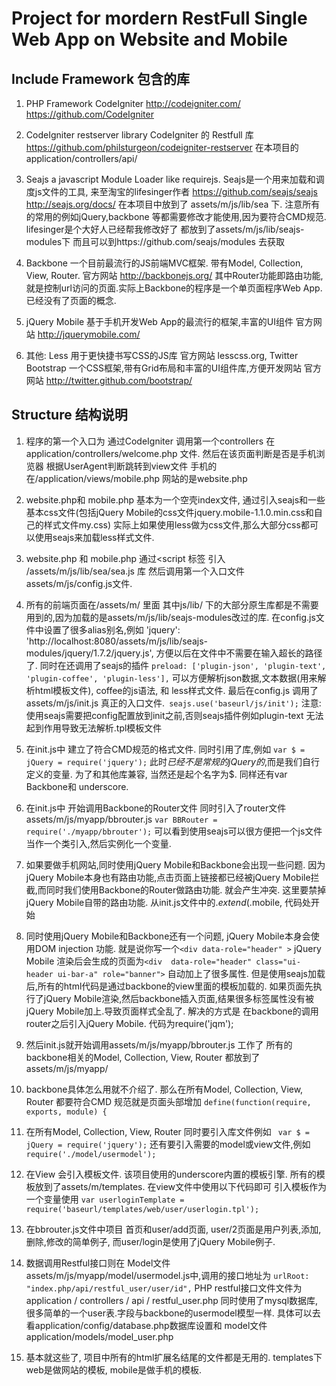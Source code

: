 ﻿# Project for mordern RestFull Single Web App on Website and Mobile


## Include Framework 包含的库

1. PHP Framework CodeIgniter http://codeigniter.com/  https://github.com/CodeIgniter

2. CodeIgniter restserver library  CodeIgniter 的 Restfull 库 https://github.com/philsturgeon/codeigniter-restserver  在本项目的application/controllers/api/

3. Seajs a javascript Module Loader like requirejs. Seajs是一个用来加载和调度js文件的工具, 来至淘宝的lifesinger作者 https://github.com/seajs/seajs  http://seajs.org/docs/
在本项目中放到了 assets/m/js/lib/sea 下. 注意所有的常用的例如jQuery,backbone 等都需要修改才能使用,因为要符合CMD规范. lifesinger是个大好人已经帮我修改好了 都放到了assets/m/js/lib/seajs-modules下 而且可以到https://github.com/seajs/modules 去获取

4. Backbone 一个目前最流行的JS前端MVC框架. 带有Model, Collection, View, Router.  官方网站 http://backbonejs.org/  其中Router功能即路由功能, 就是控制url访问的页面.实际上Backbone的程序是一个单页面程序Web App. 已经没有了页面的概念.

5. jQuery Mobile 基于手机开发Web App的最流行的框架,丰富的UI组件 官方网站 http://jquerymobile.com/

6. 其他: Less 用于更快捷书写CSS的JS库 官方网站 lesscss.org,  Twitter Bootstrap 一个CSS框架,带有Grid布局和丰富的UI组件库,方便开发网站  官方网站 http://twitter.github.com/bootstrap/


## Structure 结构说明

1. 程序的第一个入口为 通过CodeIgniter 调用第一个controllers 在application/controllers/welcome.php 文件. 然后在该页面判断是否是手机浏览器 根据UserAgent判断跳转到view文件 手机的在/application/views/mobile.php 网站的是website.php

2. website.php和 mobile.php 基本为一个空壳index文件, 通过引入seajs和一些基本css文件(包括jQuery Mobile的css文件jquery.mobile-1.1.0.min.css和自己的样式文件my.css) 实际上如果使用less做为css文件,那么大部分css都可以使用seajs来加载less样式文件.

3. website.php 和 mobile.php 通过<script 标签 引入 /assets/m/js/lib/sea/sea.js 库 然后调用第一个入口文件 assets/m/js/config.js文件.

4. 所有的前端页面在/assets/m/ 里面 其中js/lib/ 下的大部分原生库都是不需要用到的,因为加载的是assets/m/js/lib/seajs-modules改过的库. 在config.js文件中设置了很多alias别名,例如 'jquery': 'http://localhost:8080/assets/m/js/lib/seajs-modules/jquery/1.7.2/jquery.js', 方便以后在文件中不需要在输入超长的路径了.
同时在还调用了seajs的插件 	`preload: ['plugin-json', 'plugin-text', 'plugin-coffee', 'plugin-less'],` 可以方便解析json数据,文本数据(用来解析html模板文件), coffee的js语法, 和 less样式文件.
最后在config.js 调用了assets/m/js/init.js 真正的入口文件.` seajs.use('baseurl/js/init');` 注意:使用seajs需要把config配置放到init之前,否则seajs插件例如plugin-text 无法起到作用导致无法解析.tpl模板文件

5. 在init.js中 建立了符合CMD规范的格式文件. 同时引用了库,例如 `var $ = jQuery = require('jquery');`  此时$已经不是常规的jQuery的$,而是我们自行定义的变量. 为了和其他库兼容, 当然还是起个名字为$. 同样还有var Backbone和 underscore.

6. 在init.js中 开始调用Backbone的Router文件 同时引入了router文件assets/m/js/myapp/bbrouter.js 	`var BBRouter = require('./myapp/bbrouter');`  可以看到使用seajs可以很方便把一个js文件当作一个类引入,然后实例化一个变量.

7. 如果要做手机网站,同时使用jQuery Mobile和Backbone会出现一些问题. 因为jQuery Mobile本身也有路由功能,点击页面上链接都已经被jQuery Mobile拦截,而同时我们使用Backbone的Router做路由功能. 就会产生冲突. 这里要禁掉jQuery Mobile自带的路由功能. 从init.js文件中的$.extend($.mobile,  代码处开始

8. 同时使用jQuery Mobile和Backbone还有一个问题, jQuery Mobile本身会使用DOM injection 功能. 就是说你写一个`<div data-role="header" >`  jQuery Mobile 渲染后会生成的页面为`<div  data-role="header" class="ui-header ui-bar-a" role="banner">`  自动加上了很多属性. 但是使用seajs加载后,所有的html代码是通过backbone的view里面的模板加载的. 如果页面先执行了jQuery Mobile渲染,然后backbone插入页面,结果很多标签属性没有被jQuery Mobile加上.导致页面样式全乱了. 解决的方式是 在backbone的调用router之后引入jQuery Mobile.	代码为require('jqm');

9. 然后init.js就开始调用assets/m/js/myapp/bbrouter.js 工作了 所有的backbone相关的Model, Collection, View, Router 都放到了assets/m/js/myapp/

10. backbone具体怎么用就不介绍了. 那么在所有Model, Collection, View, Router 都要符合CMD 规范就是页面头部增加 `define(function(require, exports, module) {`

11. 在所有Model, Collection, View, Router 同时要引入库文件例如 ` var $ = jQuery = require('jquery');`  还有要引入需要的model或view文件,例如	`require('./model/usermodel');`

12. 在View 会引入模板文件. 该项目使用的underscore内置的模板引擎. 所有的模板放到了assets/m/templates. 在view文件中使用以下代码即可 引入模板作为一个变量使用 `var userloginTemplate = require('baseurl/templates/web/user/userlogin.tpl');`

13. 在bbrouter.js文件中项目 首页和user/add页面, user/2页面是用户列表,添加,删除,修改的简单例子, 而user/login是使用了jQuery Mobile例子.

14. 数据调用Restful接口则在 Model文件assets/m/js/myapp/model/usermodel.js中,调用的接口地址为 `urlRoot: "index.php/api/restful_user/user/id",` PHP restful接口文件文件为application / controllers / api / restful_user.php 同时使用了mysql数据库, 很多简单的一个user表.字段与backbone的usermodel模型一样. 具体可以去看application/config/database.php数据库设置和 model文件application/models/model_user.php

15. 基本就这些了, 项目中所有的html扩展名结尾的文件都是无用的. templates下web是做网站的模板, mobile是做手机的模板.
